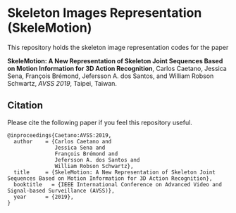 # Skeleton Images Representation (SkeleMotion)

This repository holds the skeleton image representation codes for the paper
 
> 
**SkeleMotion: A New Representation of Skeleton Joint Sequences Based on Motion Information for 3D Action Recognition**,
Carlos Caetano, Jessica Sena, François Brémond, Jefersson A. dos Santos, and William Robson Schwartz,
*AVSS 2019*, Taipei, Taiwan.
>

## Citation
Please cite the following paper if you feel this repository useful.
```
@inproceedings{Caetano:AVSS:2019,
  author    = {Carlos Caetano and
               Jessica Sena and
               François Brémond and
               Jefersson A. dos Santos and
               William Robson Schwartz},
  title     = {SkeleMotion: A New Representation of Skeleton Joint Sequences Based on Motion Information for 3D Action Recognition},
  booktitle   = {IEEE International Conference on Advanced Video and Signal-based Surveillance (AVSS)},
  year      = {2019},
}
```
